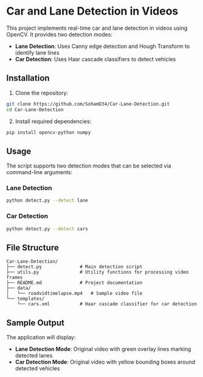 # Car and Lane Detection in Videos

This project implements real-time car and lane detection in videos using OpenCV. It provides two detection modes:
- **Lane Detection**: Uses Canny edge detection and Hough Transform to identify lane lines
- **Car Detection**: Uses Haar cascade classifiers to detect vehicles


## Installation

1. Clone the repository:
```bash
git clone https://github.com/SohamD34/Car-Lane-Detection.git
cd Car-Lane-Detection
```

2. Install required dependencies:
```bash
pip install opencv-python numpy
```

## Usage

The script supports two detection modes that can be selected via command-line arguments:

### Lane Detection
```bash
python detect.py --detect lane
```

### Car Detection
```bash
python detect.py --detect cars
```

## File Structure

```
Car-Lane-Detection/
├── detect.py              # Main detection script
├── utils.py               # Utility functions for processing video frames
├── README.md              # Project documentation
├── data/
│   └── roadvidtimelapse.mp4   # Sample video file
└── templates/
    └── cars.xml           # Haar cascade classifier for car detection
```

## Sample Output

The application will display:
- **Lane Detection Mode**: Original video with green overlay lines marking detected lanes
- **Car Detection Mode**: Original video with yellow bounding boxes around detected vehicles
